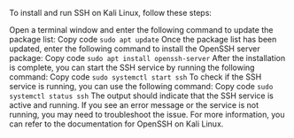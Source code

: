 To install and run SSH on Kali Linux, follow these steps:

Open a terminal window and enter the following command to update the package list:
Copy code
`sudo apt update`
Once the package list has been updated, enter the following command to install the OpenSSH server package:
Copy code
`sudo apt install openssh-server`
After the installation is complete, you can start the SSH service by running the following command:
Copy code
`sudo systemctl start ssh`
To check if the SSH service is running, you can use the following command:
Copy code
`sudo systemctl status ssh`
The output should indicate that the SSH service is active and running. If you see an error message or the service is not running, you may need to troubleshoot the issue. For more information, you can refer to the documentation for OpenSSH on Kali Linux.
